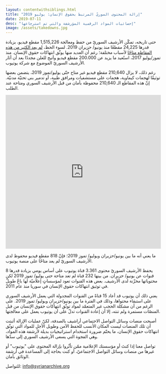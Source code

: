 ```yaml
---
layout: contentwithsiblings.html
title: "إزالة المحتوى السوريّ المرتبط بحقوق الإنسان: يوليو 2019"
date: 2019-07-11
desc: "إحصائيات المواد الرقمية المؤرشفة والتي تم استرجاعها"
image: /assets/takedowns.jpg
---
```


حتى تاريخه، تمكّن الأرشيف السوريّ من حفظ ومعالجة 1,515,226  مقطع فيديو، بزيادة قدرها 24,225 مقطعًا منذ يونيو/ حزيران 2019. لسوء الحظ،  [لم يعد الكثير من هذه المقاطع متاحًا](https://syrianarchive.org/ar/tech-advocacy/) لأسباب مختلفة؛ رغم أن العديد منها يوثّق انتهاكات حقوق الإنسان. منذ تموز/يوليو 2017، استُعيد ما يزيد عن 200.000 مقطع فيديو وأتيح للعلن مجددًا بعد أن أثار الأرشيف السوريّ الموضوع مع شركة يوتيوب.

رغم ذلك، لا يزال 210,640 مقطع فيديو غير متاح حتّى يوليو/تموز 2019، يتضمن بعضها توثيقًا لهجمات كيماوية، هجمات على مستشفيات ومرافق طبية، أو تدمير بنى تحتيّة مدنيّة. إنّ هذه المقاطع الـ 210,640 محفوظة بأمان من قبل الأرشيف السوري ومتاحة عند الطلب.

<iframe width="100%" height="500" src="https://www.youtube.com/embed//e64fSqKtE4g" frameborder="0" allow="accelerometer; autoplay; encrypted-media; gyroscope; picture-in-picture" allowfullscreen></iframe>


ما يعني أنه ما بين يونيو/حزيران ويوليو/ تموز 2019؛ فإنّ 818 مقطع فيديو محفوظ لدى الأرشيف السوريّ لم يعد متاحًا على منصة يوتيوب.

يحفظ الأرشيف السوريّ محتوى 3.361 قناة يوتيوب على أساس يومي بزيادة قدرها 8 قنوات عن يونيو/ حزيران. من بينها 232 قناة لم تعد متاحة حتى يوليو/ تموز 2019 لكن محتوياتها مخزّنة لدى الأرشيف. بعض هذه القنوات تعود لمؤسساتٍ إعلاميّة لها باعٌ طويلٌ في توثيق انتهاكات حقوق الإنسان في سوريا منذ عام 2011.

يعني ذلك أن يوتيوب قد أعاد 15 قناةً من القنوات المجدولة التي يعمل الأرشيف السوري على استبقاء محتواها، وذلك في الفترة ما بين يونيو/حزيران ويوليو/ تموز 2019. على الرغم من أن مشكلة الحجب غير المتعمّد لمواد توثّق انتهاكات حقوق الإنسان من قبل المنصّات مستمرة ولم تنته، إلا أن إعادة القنوات تدلّ على أن يوتيوب يعمل على معالجتها.

أصبحت منصات وسائل التواصل الاجتماعي أراشيف بالصدفة، لكنّ عمليات الإزالة أثبتت أن تلك المنصات ليست المكان الأنسب للحفظ الآمن وطويل الأجل للمواد التي توثّق انتهاكات حقوق الإنسان، ما يحتّم ضرورة استخدام استراتيجيات بديلة لأرشفة هذه المواد، وهي الفجوة التي يسعى الأرشيف السوري إلى سدّها.

تواصل معنا إذا كنتَ أو مؤسستك الإعلامية ممّن تأثّروا بإزالة المحتوى على "يوتيوب" أو غيرها من منصات وسائل التواصل الاجتماعيّ، أو كنت بحاجة إلى المساعدة في أرشفة الوثائق بأمان.

للتواصل: info@syrianarchive.org
